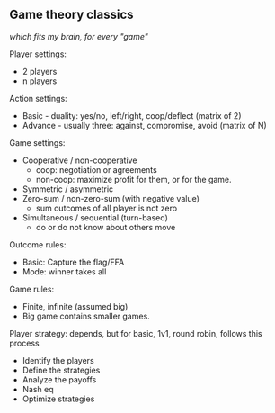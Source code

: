 
## Game theory classics

_which fits my brain, for every "game"_

Player settings:
- 2 players
- n players

Action settings:
- Basic - duality: yes/no, left/right, coop/deflect (matrix of 2)
- Advance - usually three: against, compromise, avoid (matrix of N)

Game settings:
- Cooperative / non-cooperative
  - coop: negotiation or agreements
  - non-coop: maximize profit for them, or for the game.
- Symmetric / asymmetric
- Zero-sum / non-zero-sum (with negative value)
  - sum outcomes of all player is not zero
- Simultaneous / sequential (turn-based)
  - do or do not know about others move

Outcome rules:
- Basic: Capture the flag/FFA
- Mode: winner takes all

Game rules:
- Finite, infinite (assumed big)
- Big game contains smaller games.

Player strategy: depends, but for basic, 1v1, round robin, follows this process
- Identify the players
- Define the strategies
- Analyze the payoffs
- Nash eq
- Optimize strategies
